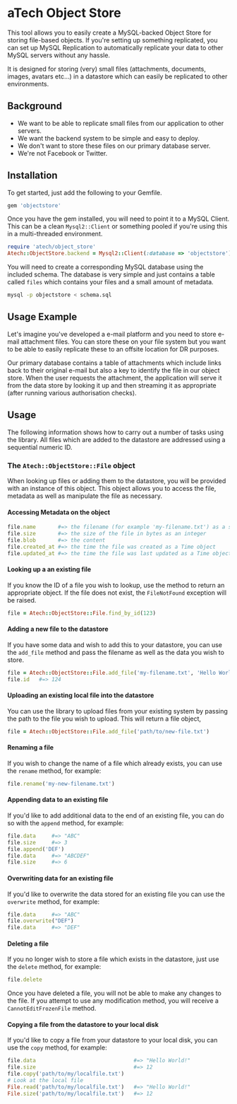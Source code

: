 # aTech Object Store

This tool allows you to easily create a MySQL-backed Object Store for storing file-based objects.
If you're setting up something replicated, you can set up MySQL Replication to automatically
replicate your data to other MySQL servers without any hassle.

It is designed for storing (very) small files (attachments, documents, images, avatars etc...) 
in a datastore which can easily be replicated to other environments.

## Background

* We want to be able to replicate small files from our application to other servers.
* We want the backend system to be simple and easy to deploy.
* We don't want to store these files on our primary database server.
* We're not Facebook or Twitter.

## Installation

To get started, just add the following to your Gemfile.

```ruby
gem 'objectstore'
```

Once you have the gem installed, you will need to point it to a MySQL Client. This can be a clean
`Mysql2::Client` or something pooled if you're using this in a multi-threaded environment.

```ruby
require 'atech/object_store'
Atech::ObjectStore.backend = Mysql2::Client(:database => 'objectstore')
```

You will need to create a corresponding MySQL database using the included schema. The database is very
simple and just contains a table called `files` which contains your files and a small amount of
metadata.

```bash
mysql -p objectstore < schema.sql
```

## Usage Example

Let's imagine you've developed a e-mail platform and you need to store e-mail attachment files. You can
store these on your file system but you want to be able to easily replicate these to an offsite location
for DR purposes. 

Our primary database contains a table of attachments which include links back to their original e-mail but
also a key to identify the file in our object store. When the user requests the attachment, the application
will serve it from the data store by looking it up and then streaming it as appropriate (after running
various authorisation checks).

## Usage

The following information shows how to carry out a number of tasks using the library. All files which are added
to the datastore are addressed using a sequential numeric ID.

### The `Atech::ObjectStore::File` object

When looking up files or adding them to the datastore, you will be provided with an instance of this object.
This object allows you to access the file, metadata as well as manipulate the file as necessary.

#### Accessing Metadata on the object

```ruby
file.name       #=> the filename (for example 'my-filename.txt') as a string
file.size       #=> the size of the file in bytes as an integer
file.blob       #=> the content
file.created_at #=> the time the file was created as a Time object
file.updated_at #=> the time the file was last updated as a Time object
```
#### Looking up a an existing file

If you know the ID of a file you wish to lookup, use the method to return an appropriate object. If the file
does not exist, the `FileNotFound` exception will be raised.

```ruby
file = Atech::ObjectStore::File.find_by_id(123)
```

#### Adding a new file to the datastore

If you have some data and wish to add this to your datastore, you can use the `add_file` method and pass the
filename as well as the data you wish to store.

```ruby
file = Atech::ObjectStore::File.add_file('my-filename.txt', 'Hello World')
file.id   #=> 124
```

#### Uploading an existing local file into the datastore

You can use the library to upload files from your existing system by passing the path to the file you
wish to upload. This will return a file object,

```ruby
file = Atech::ObjectStore::File.add_file('path/to/new-file.txt')
```

#### Renaming a file

If you wish to change the name of a file which already exists, you can use the `rename` method, for example:

```ruby
file.rename('my-new-filename.txt')
```

#### Appending data to an existing file

If you'd like to add additional data to the end of an existing file, you can do so with the `append` method,
for example:

```ruby
file.data     #=> "ABC"
file.size     #=> 3
file.append('DEF')
file.data     #=> "ABCDEF"
file.size     #=> 6
```

#### Overwriting data for an existing file

If you'd like to overwrite the data stored for an existing file you can use the `overwrite` method, for example:

```ruby
file.data     #=> "ABC"
file.overwrite("DEF")
file.data     #=> "DEF"
```

#### Deleting a file

If you no longer wish to store a file which exists in the datastore, just use the `delete` method, for example:

```ruby
file.delete
```

Once you have deleted a file, you will not be able to make any changes to the file. If you attempt to use any
modification method, you will receive a `CannotEditFrozenFile` method.

#### Copying a file from the datastore to your local disk

If you'd like to copy a file from your datastore to your local disk, you can use the `copy` method, for example:

```ruby
file.data                               #=> "Hello World!"
file.size                               #=> 12
file.copy('path/to/my/localfile.txt')
# Look at the local file
File.read('path/to/my/localfile.txt')   #=> "Hello World!"
File.size('path/to/my/localfile.txt')   #=> 12
```

